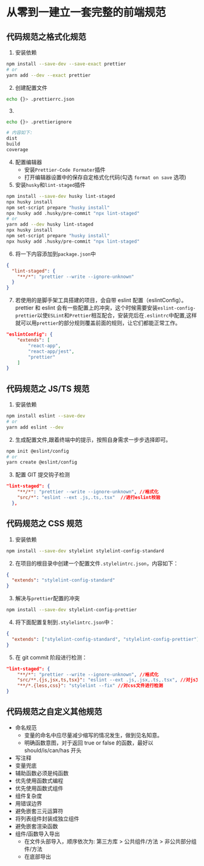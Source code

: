 # 从零到一建立一套完整的前端规范

## 代码规范之格式化规范

1. 安装依赖

```bash
npm install --save-dev --save-exact prettier
# or
yarn add --dev --exact prettier
```

2. 创建配置文件

```bash
echo {}> .prettierrc.json
```

3.

```bash
echo {}> .prettierignore

# 内容如下:
dist
build
coverage
```

4. 配置编辑器
   - 安装`Prettier-Code Formater`插件
   - 打开编辑器设置中的保存自定格式化代码(勾选 `format on save` 选项)
5. 安装`husky`和`lint-staged`插件

```bash
npm install --save-dev husky lint-staged
npx husky install
npm set-script prepare "husky install"
npx husky add .husky/pre-commit "npx lint-staged"
# or
yarn add --dev husky lint-staged
npx husky install
npm set-script prepare "husky install"
npx husky add .husky/pre-commit "npx lint-staged"
```

6. 将一下内容添加到`package.json`中

```json
{
  "lint-staged": {
    "**/*": "prettier --write --ignore-unknown"
  }
}
```

7. 若使用的是脚手架工具搭建的项目，会自带 eslint 配置（eslintConfig）。prettier 和 eslint 会有一些配置上的冲突，这个时候需要安装`eslint-config-prettier`以使`ESLint`和`Prettier`相互配合，安装完后在`.eslintrc`中配置,这样就可以用`prettier`的部分规则覆盖前面的规则，让它们都能正常工作。

```json
"eslintConfig": {
    "extends": [
        "react-app",
        "react-app/jest",
        "prettier"
    ]
}
```

## 代码规范之 JS/TS 规范

1. 安装依赖

```bash
npm install eslint --save-dev
# or
yarn add eslint --dev
```

2. 生成配置文件,跟着终端中的提示，按照自身需求一步步选择即可。

```bash
npm init @eslint/config
# or
yarn create @eslint/config
```

3. 配置 GIT 提交钩子检测

```json
"lint-staged": {
    "**/*": "prettier --write --ignore-unknown", //格式化
    "src/*": "eslint --ext .js,.ts,.tsx"  //进行eslint校验
  },
```

## 代码规范之 CSS 规范

1. 安装依赖

```bash
npm install --save-dev stylelint stylelint-config-standard
```

2. 在项目的根目录中创建一个配置文件`.stylelintrc.json`，内容如下：

```json
{
  "extends": "stylelint-config-standard"
}
```

3. 解决与`prettier`配置的冲突

```bash
npm install --save-dev stylelint-config-prettier
```

4. 将下面配置复制到`.stylelintrc.json`中：

```json
{
  "extends": ["stylelint-config-standard", "stylelint-config-prettier"]
}
```

5. 在 git commit 阶段进行检测：

```json
"lint-staged": {
    "**/*": "prettier --write --ignore-unknown", //格式化
    "src/**.{js,jsx,ts,tsx}": "eslint --ext .js,.jsx,.ts,.tsx", //对js文件检测
    "**/*.{less,css}": "stylelint --fix" //对css文件进行检测
}
```

## 代码规范之自定义其他规范

- 命名规范
  - 变量的命名中应尽量减少缩写的情况发生，做到见名知意。
  - 明确函数意图，对于返回 true or false 的函数，最好以 should/is/can/has 开头
- 写注释
- 变量兜底
- 辅助函数必须是纯函数
- 优先使用函数式编程
- 优先使用函数式组件
- 组件复杂度
- 用错误边界
- 避免嵌套三元运算符
- 将列表组件封装成独立组件
- 避免嵌套渲染函数
- 组件/函数导入导出
  - 在文件头部导入，顺序依次为: 第三方库 > 公共组件/方法 > 非公共部分组件/方法
  - 在底部导出

